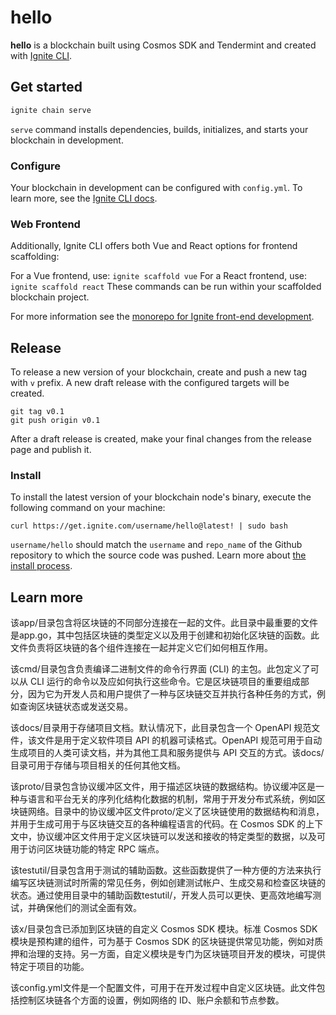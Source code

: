 # hello

**hello** is a blockchain built using Cosmos SDK and Tendermint and created with [Ignite CLI](https://ignite.com/cli).

## Get started

```sh
ignite chain serve
```

`serve` command installs dependencies, builds, initializes, and starts your blockchain in development.

### Configure

Your blockchain in development can be configured with `config.yml`. To learn more, see
the [Ignite CLI docs](https://docs.ignite.com).

### Web Frontend

Additionally, Ignite CLI offers both Vue and React options for frontend scaffolding:

For a Vue frontend, use: `ignite scaffold vue`
For a React frontend, use: `ignite scaffold react`
These commands can be run within your scaffolded blockchain project.

For more information see the [monorepo for Ignite front-end development](https://github.com/ignite/web).

## Release

To release a new version of your blockchain, create and push a new tag with `v` prefix. A new draft release with the
configured targets will be created.

```
git tag v0.1
git push origin v0.1
```

After a draft release is created, make your final changes from the release page and publish it.

### Install

To install the latest version of your blockchain node's binary, execute the following command on your machine:

```
curl https://get.ignite.com/username/hello@latest! | sudo bash
```

`username/hello` should match the `username` and `repo_name` of the Github repository to which the source code was
pushed. Learn more about [the install process](https://github.com/allinbits/starport-installer).

## Learn more

该app/目录包含将区块链的不同部分连接在一起的文件。此目录中最重要的文件是app.go，其中包括区块链的类型定义以及用于创建和初始化区块链的函数。此文件负责将区块链的各个组件连接在一起并定义它们如何相互作用。

该cmd/目录包含负责编译二进制文件的命令行界面 (CLI) 的主包。此包定义了可以从 CLI
运行的命令以及应如何执行这些命令。它是区块链项目的重要组成部分，因为它为开发人员和用户提供了一种与区块链交互并执行各种任务的方式，例如查询区块链状态或发送交易。

该docs/目录用于存储项目文档。默认情况下，此目录包含一个 OpenAPI 规范文件，该文件是用于定义软件项目 API 的机器可读格式。OpenAPI
规范可用于自动生成项目的人类可读文档，并为其他工具和服务提供与 API 交互的方式。该docs/目录可用于存储与项目相关的任何其他文档。

该proto/目录包含协议缓冲区文件，用于描述区块链的数据结构。协议缓冲区是一种与语言和平台无关的序列化结构化数据的机制，常用于开发分布式系统，例如区块链网络。目录中的协议缓冲区文件proto/定义了区块链使用的数据结构和消息，并用于生成可用于与区块链交互的各种编程语言的代码。在
Cosmos SDK 的上下文中，协议缓冲区文件用于定义区块链可以发送和接收的特定类型的数据，以及可用于访问区块链功能的特定 RPC 端点。

该testutil/目录包含用于测试的辅助函数。这些函数提供了一种方便的方法来执行编写区块链测试时所需的常见任务，例如创建测试帐户、生成交易和检查区块链的状态。通过使用目录中的辅助函数testutil/，开发人员可以更快、更高效地编写测试，并确保他们的测试全面有效。

该x/目录包含已添加到区块链的自定义 Cosmos SDK 模块。标准 Cosmos SDK 模块是预构建的组件，可为基于 Cosmos SDK
的区块链提供常见功能，例如对质押和治理的支持。另一方面，自定义模块是专门为区块链项目开发的模块，可提供特定于项目的功能。

该config.yml文件是一个配置文件，可用于在开发过程中自定义区块链。此文件包括控制区块链各个方面的设置，例如网络的
ID、账户余额和节点参数。